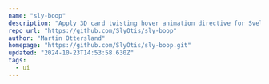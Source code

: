 ```yaml
---
name: "sly-boop"
description: "Apply 3D card twisting hover animation directive for Svelte."
repo_url: "https://github.com/SlyOtis/sly-boop"
author: "Martin Ottersland"
homepage: "https://github.com/SlyOtis/sly-boop.git"
updated: "2024-10-23T14:53:58.630Z"
tags: 
  - ui
---
```

